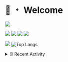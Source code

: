# 👋 ・ Welcome
![](https://komarev.com/ghpvc/?username=Lorenzo0111)

![](https://img.shields.io/badge/Java-ED8B00?style=for-the-badge&logo=java&logoColor=white)
![](https://img.shields.io/badge/JavaScript-323330?style=for-the-badge&logo=javascript&logoColor=F7DF1E)
![](https://img.shields.io/badge/Node.js-339933?style=for-the-badge&logo=nodedotjs&logoColor=white)
![](https://img.shields.io/badge/React-20232A?style=for-the-badge&logo=react&logoColor=61DAFB)

[![](https://github-readme-stats.vercel.app/api?username=Lorenzo0111&show_icons=true&count_private=true)](https://github.com/Lorenzo0111)
![Top Langs](https://github-readme-stats.vercel.app/api/top-langs/?username=Lorenzo0111&layout=compact)

<details>
<summary>⏰ Recent Activity</summary>

<!--RECENT_ACTIVITY:start-->
1. ![comment] **Commented:** [ZombieStriker/QualityArmory#179](https://github.com/ZombieStriker/QualityArmory/issues/179#issuecomment-955580809)
2. ![comment] **Commented:** [ZombieStriker/QualityArmory#171](https://github.com/ZombieStriker/QualityArmory/issues/171#issuecomment-955580707)
3. ![issueClosed] **Issue closed:** [ZombieStriker/QualityArmoryVehicles2#48](https://github.com/ZombieStriker/QualityArmoryVehicles2/issues/48)
4. ![issueOpened] **Issue opened:** [slimjar/slimjar#61](https://github.com/slimjar/slimjar/issues/61)
5. ![comment] **Commented:** [ZombieStriker/QualityArmory#181](https://github.com/ZombieStriker/QualityArmory/issues/181#issuecomment-955442085)
6. ![issueOpened] **Issue opened:** [slimjar/slimjar#60](https://github.com/slimjar/slimjar/issues/60)
7. ![comment] **Commented:** [sgtcaze/NametagEdit#652](https://github.com/sgtcaze/NametagEdit/issues/652#issuecomment-955268949)
8. ![comment] **Commented:** [sgtcaze/NametagEdit#654](https://github.com/sgtcaze/NametagEdit/issues/654#issuecomment-954921061)
9. ![comment] **Commented:** [Lorenzo0111/DownloadTracker#35](https://github.com/Lorenzo0111/DownloadTracker/pull/35#issuecomment-954920615)
10. ![comment] **Commented:** [Lorenzo0111/RocketPlaceholders#42](https://github.com/Lorenzo0111/RocketPlaceholders/pull/42#issuecomment-954920577)
<!--RECENT_ACTIVITY:end-->


<!--RECENT_ACTIVITY:last_update-->
Last Updated: Sunday, October 31st, 2021, 12:39:16 AM
<!--RECENT_ACTIVITY:last_update_end-->
</details>

[issueOpened]: https://cdn.jsdelivr.net/gh/Readme-Workflows/Readme-Icons@main/icons/octicons/IssueOpenedOld.svg
[issueClosed]: https://cdn.jsdelivr.net/gh/Readme-Workflows/Readme-Icons@main/icons/octicons/IssueClosedOld.svg

[prOpened]: https://cdn.jsdelivr.net/gh/Readme-Workflows/Readme-Icons@main/icons/octicons/PullRequestOpened.svg
[prClosed]: https://cdn.jsdelivr.net/gh/Readme-Workflows/Readme-Icons@main/icons/octicons/PullRequestClosed.svg
[prMerged]: https://cdn.jsdelivr.net/gh/Readme-Workflows/Readme-Icons@main/icons/octicons/PullRequestMerged.svg

[comment]: https://cdn.jsdelivr.net/gh/Readme-Workflows/Readme-Icons@main/icons/octicons/Comment.svg

[changesRequested]: https://cdn.jsdelivr.net/gh/Readme-Workflows/Readme-Icons@main/icons/octicons/RequestedChanges.svg
[approved]: https://cdn.jsdelivr.net/gh/Readme-Workflows/Readme-Icons@main/icons/octicons/ApprovedChanges.svg

[repoCreated]: https://cdn.jsdelivr.net/gh/Readme-Workflows/Readme-Icons@main/icons/octicons/Repository.svg
[release]: https://cdn.jsdelivr.net/gh/Readme-Workflows/Readme-Icons@main/icons/octicons/Release.svg
[star]: https://cdn.jsdelivr.net/gh/Readme-Workflows/Readme-Icons@main/icons/octicons/StarredRepository.svg
[wiki]: https://cdn.jsdelivr.net/gh/Readme-Workflows/Readme-Icons@main/icons/octicons/Wiki.svg
[fork]: https://cdn.jsdelivr.net/gh/Readme-Workflows/Readme-Icons@main/icons/octicons/ForkedRepository.svg
[people]: https://cdn.jsdelivr.net/gh/Readme-Workflows/Readme-Icons@main/icons/octicons/People.svg
